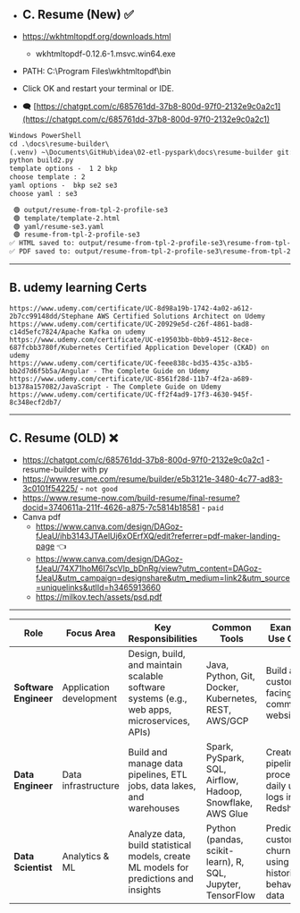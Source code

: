 - ## C. Resume (New) ✅
- https://wkhtmltopdf.org/downloads.html
  - wkhtmltopdf-0.12.6-1.msvc.win64.exe
- PATH: C:\Program Files\wkhtmltopdf\bin
- Click OK and restart your terminal or IDE.

- 🗨️ [https://chatgpt.com/c/685761dd-37b8-800d-97f0-2132e9c0a2c1](https://chatgpt.com/c/685761dd-37b8-800d-97f0-2132e9c0a2c1)
```txt
Windows PowerShell
cd .\docs\resume-builder\
(.venv) ~\Documents\GitHub\idea\02-etl-pyspark\docs\resume-builder git:[main]
python build2.py
template options -  1 2 bkp
choose template : 2
yaml options -  bkp se2 se3
choose yaml : se3

 🟢 output/resume-from-tpl-2-profile-se3
 🟢 template/template-2.html
 🟢 yaml/resume-se3.yaml
 🟢 resume-from-tpl-2-profile-se3
✅ HTML saved to: output/resume-from-tpl-2-profile-se3\resume-from-tpl-2-profile-se3_v1.html
✅ PDF saved to: output/resume-from-tpl-2-profile-se3\resume-from-tpl-2-profile-se3_v1.pdf
```

---
## B. udemy learning Certs
```
https://www.udemy.com/certificate/UC-8d98a19b-1742-4a02-a612-2b7cc99148dd/Stephane AWS Certified Solutions Architect on Udemy
https://www.udemy.com/certificate/UC-20929e5d-c26f-4861-bad8-c14d5efc7824/Apache Kafka on udemy
https://www.udemy.com/certificate/UC-e19503bb-0bb9-4512-8ece-687fcbb3780f/Kubernetes Certified Application Developer (CKAD) on udemy
https://www.udemy.com/certificate/UC-feee838c-bd35-435c-a3b5-bb2d7d6f5b5a/Angular - The Complete Guide on Udemy
https://www.udemy.com/certificate/UC-8561f28d-11b7-4f2a-a689-b1378a157082/JavaScript - The Complete Guide on Udemy
https://www.udemy.com/certificate/UC-ff2f4ad9-17f3-4630-945f-8c348ecf2db7/
```

---
## C. Resume (OLD) ❌
- https://chatgpt.com/c/685761dd-37b8-800d-97f0-2132e9c0a2c1 - resume-builder with py
- https://www.resume.com/resume/builder/e5b3121e-3480-4c77-ad83-3c0101f54225/ - `not good`
- https://www.resume-now.com/build-resume/final-resume?docid=3740611a-211f-4626-a875-7c5814b18581 - `paid`
- Canva pdf
  - https://www.canva.com/design/DAGoz-fJeaU/ihb3143JTAelUj6xOErfXQ/edit?referrer=pdf-maker-landing-page :point_left:
  - https://www.canva.com/design/DAGoz-fJeaU/74X71hoM6I7scVlp_bDnRg/view?utm_content=DAGoz-fJeaU&utm_campaign=designshare&utm_medium=link2&utm_source=uniquelinks&utlId=h3465913660
  - https://milkov.tech/assets/psd.pdf


---

| Role                  | Focus Area              | Key Responsibilities                                                                        | Common Tools                                               | Example Use Case                                           |
| --------------------- | ----------------------- | ------------------------------------------------------------------------------------------- | ---------------------------------------------------------- | ---------------------------------------------------------- |
| **Software Engineer** | Application development | Design, build, and maintain scalable software systems (e.g., web apps, microservices, APIs) | Java, Python, Git, Docker, Kubernetes, REST, AWS/GCP       | Build a customer-facing e-commerce website                 |
| **Data Engineer**     | Data infrastructure     | Build and manage data pipelines, ETL jobs, data lakes, and warehouses                       | Spark, PySpark, SQL, Airflow, Hadoop, Snowflake, AWS Glue  | Create a pipeline to process daily user logs into Redshift |
| **Data Scientist**    | Analytics & ML          | Analyze data, build statistical models, create ML models for predictions and insights       | Python (pandas, scikit-learn), R, SQL, Jupyter, TensorFlow | Predict customer churn using historical behavior data      |
